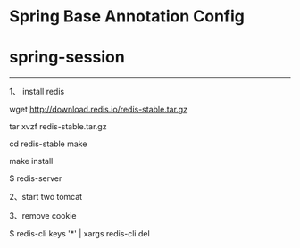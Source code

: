 # Spring Base Annotation  Config

# spring-session 
<hr>
1、 install redis 

wget http://download.redis.io/redis-stable.tar.gz

tar xvzf redis-stable.tar.gz

cd redis-stable
make

make install


$ redis-server

2、start two  tomcat 

3、remove cookie

$ redis-cli keys '*' | xargs redis-cli del












